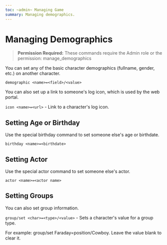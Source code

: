 ```yaml
---
toc: ~admin~ Managing Game
summary: Managing demographics.
---
```

# Managing Demographics

> **Permission Required:** These commands require the Admin role or the permission: manage\_demographics

You can set any of the basic character demographics (fullname, gender, etc.) on another character.

`demographic <name>=<field>/<value>`

You can also set up a link to someone's log icon, which is used by the web portal.

`icon <name>=<url>` - Link to a character's log icon.

## Setting Age or Birthday

Use the special birthday command to set someone else's age or birthdate.

`birthday <name>=<birthdate>`

## Setting Actor

Use the special actor command to set someone else's actor.

`actor <name>=<actor name>`

## Setting Groups

You can also set group information.

`group/set <char>=<type>/<value>` - Sets a character's value for a group type.

For example:  group/set Faraday=position/Cowboy.  Leave the value blank to clear it.

